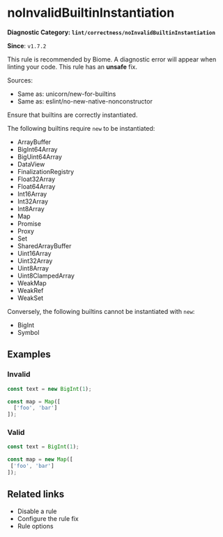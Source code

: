 # noInvalidBuiltinInstantiation

**Diagnostic Category: `lint/correctness/noInvalidBuiltinInstantiation`**

**Since**: `v1.7.2`

This rule is recommended by Biome. A diagnostic error will appear when linting your code.
This rule has an **unsafe** fix.

Sources: 
- Same as: unicorn/new-for-builtins
- Same as: eslint/no-new-native-nonconstructor

Ensure that builtins are correctly instantiated.

The following builtins require `new` to be instantiated:

- ArrayBuffer
- BigInt64Array
- BigUint64Array
- DataView
- FinalizationRegistry
- Float32Array
- Float64Array
- Int16Array
- Int32Array
- Int8Array
- Map
- Promise
- Proxy
- Set
- SharedArrayBuffer
- Uint16Array
- Uint32Array
- Uint8Array
- Uint8ClampedArray
- WeakMap
- WeakRef
- WeakSet

Conversely, the following builtins cannot be instantiated with `new`:

- BigInt
- Symbol

## Examples

### Invalid

```js
const text = new BigInt(1);
```

```js
const map = Map([
  ['foo', 'bar']
]);
```

### Valid

```js
const text = BigInt(1);
```

```js
const map = new Map([
 ['foo', 'bar']
]);
```

## Related links

- Disable a rule
- Configure the rule fix
- Rule options